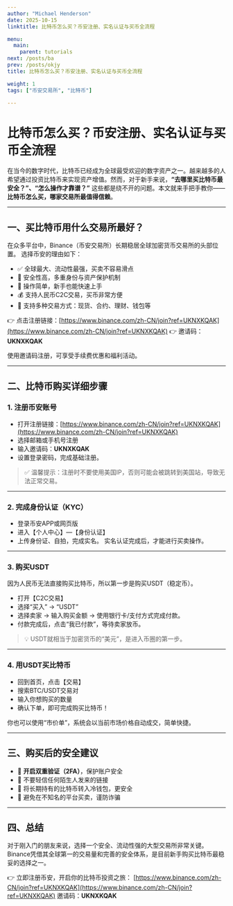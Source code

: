 ```yaml
---
author: "Michael Henderson"
date: 2025-10-15
linktitle: 比特币怎么买？币安注册、实名认证与买币全流程

menu:
  main:
    parent: tutorials
next: /posts/ba
prev: /posts/okjy
title: 比特币怎么买？币安注册、实名认证与买币全流程

weight: 1
tags: ["币安交易所", "比特币"]

---
```

# 比特币怎么买？币安注册、实名认证与买币全流程

在当今的数字时代，比特币已经成为全球最受欢迎的数字资产之一。越来越多的人希望通过投资比特币来实现资产增值。然而，对于新手来说，**“去哪里买比特币最安全？”、“怎么操作才靠谱？”** 这些都是绕不开的问题。本文就来手把手教你——**比特币怎么买，哪家交易所最值得信赖**。

---

## 一、买比特币用什么交易所最好？

在众多平台中，Binance（币安交易所）长期稳居全球加密货币交易所的头部位置。
选择币安的理由如下：

* ✅ 全球最大、流动性最强，买卖不容易滑点
* 🔐 安全性高，多重身份与资产保护机制
* 📱 操作简单，新手也能快速上手
* 💰 支持人民币C2C交易，买币非常方便
* 🏦 支持多种交易方式：现货、合约、理财、钱包等

👉 点击注册链接：[https://www.binance.com/zh-CN/join?ref=UKNXKQAK](https://www.binance.com/zh-CN/join?ref=UKNXKQAK)
👉 邀请码：**UKNXKQAK**

使用邀请码注册，可享受手续费优惠和福利活动。

---

## 二、比特币购买详细步骤

### 1. 注册币安账号

* 打开注册链接：[https://www.binance.com/zh-CN/join?ref=UKNXKQAK](https://www.binance.com/zh-CN/join?ref=UKNXKQAK)
* 选择邮箱或手机号注册
* 输入邀请码：**UKNXKQAK**
* 设置登录密码，完成基础注册。

> ✅ 温馨提示：注册时不要使用美国IP，否则可能会被跳转到美国站，导致无法正常交易。

---

### 2. 完成身份认证（KYC）

* 登录币安APP或网页版
* 进入【个人中心】—【身份认证】
* 上传身份证、自拍，完成实名。
  实名认证完成后，才能进行买卖操作。

---

### 3. 购买USDT

因为人民币无法直接购买比特币，所以第一步是购买USDT（稳定币）。

* 打开【C2C交易】
* 选择“买入” → “USDT”
* 选择卖家 → 输入购买金额 → 使用银行卡/支付方式完成付款。
* 付款完成后，点击“我已付款”，等待卖家放币。

> 💡 USDT就相当于加密货币的“美元”，是进入币圈的第一步。

---

### 4. 用USDT买比特币

* 回到首页，点击【交易】
* 搜索BTC/USDT交易对
* 输入你想购买的数量
* 确认下单，即可完成购买比特币！

你也可以使用“市价单”，系统会以当前市场价格自动成交，简单快捷。

---

## 三、购买后的安全建议

* 🧊 **开启双重验证（2FA）**，保护账户安全
* 🔑 不要轻信任何陌生人发来的链接
* 💼 将长期持有的比特币转入冷钱包，更安全
* 🚫 避免在不知名的平台买卖，谨防诈骗

---

## 四、总结

对于刚入门的朋友来说，选择一个安全、流动性强的大型交易所非常关键。Binance凭借其全球第一的交易量和完善的安全体系，是目前新手购买比特币最稳妥的选择之一。

👉 立即注册币安，开启你的比特币投资之旅：
[https://www.binance.com/zh-CN/join?ref=UKNXKQAK](https://www.binance.com/zh-CN/join?ref=UKNXKQAK)
邀请码：**UKNXKQAK**